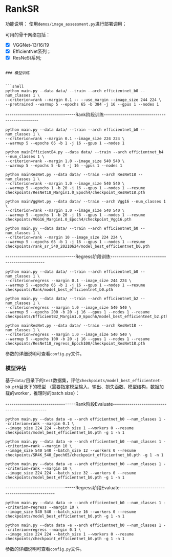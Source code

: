 # RankSR

功能说明：
使用`demos/image_assessment.py`进行部署调用；

可用的骨干网络包括：

- [x] VGGNet-13/16/19
- [x] EfficientNet系列；
- [x] ResNeSt系列;

```

### 模型训练


```shell
python main.py --data data/ --train --arch efficientnet_b0 --num_classes 1 \
--criterion=rank --margin 0.1 -- --use_margin --image_size 244 224 \
--pretrained --warmup 5 --epochs 65 -b 384 -j 16 --gpus 1 --nodes 1
```
----------------------------------Rank阶段训练----------------------------------------------
```shell
python main.py --data data/ --train --arch efficientnet_b0 --num_classes 1 \
--criterion=rank --margin 0.1 --image_size 224 224 \
--warmup 5 --epochs 65 -b 1 -j 16 --gpus 1 --nodes 1
```

```shell
python mainEfficientB4.py --data data/ --train --arch efficientnet_b4 --num_classes 1 \
--criterion=rank --margin 1.0 --image_size 540 540 \
--warmup 5 --epochs 5 -b 4 -j 16 --gpus 1 --nodes 1 
```


```shell
python mainResNet.py --data data/ --train --arch ResNet18 --num_classes 1 \
--criterion=rank --margin 1.0 --image_size 540 540 \
--warmup 5 --epochs 1 -b 20 -j 16 --gpus 1 --nodes 1 --resume checkpoints/ResNet18_Margin1.0_Epoch4/checkpoint_ResNet18.pth
```


```shell
python mainVggNet.py --data data/ --train --arch Vgg16 --num_classes 1 \
--criterion=rank --margin 1.0 --image_size 540 540 \
--warmup 5 --epochs 1 -b 20 -j 16 --gpus 1 --nodes 1 --resume checkpoints/VGG16_Margin1.0_Epoch4/checkpoint_Vgg16.pth
```


```shell
python main.py --data data/ --train --arch efficientnet_b0 --num_classes 1 \
--criterion=rank --margin 10 --image_size 224 224 \
--warmup 5 --epochs 65 -b 1 -j 16 --gpus 1 --nodes 1 --resume checkpoints/rank_sr_540_20210624/model_best_efficientnet_b0.pth
```

----------------------------------Regress阶段训练----------------------------------------------
```shell
python main.py --data data/ --train --arch efficientnet_b0 --num_classes 1 \
--criterion=regress --margin 0.1 --image_size 244 224 \
--warmup 5 --epochs 65 -b 1 -j 16 --gpus 1 --nodes 1 --resume checkpoints/Rank/model_best_efficientnet_b0.pth
```
```shell
python main.py --data data/ --train --arch efficientnet_b2 --num_classes 1 \
--criterion=regress --margin 1.0 --image_size 540 540 \
--warmup 5 --epochs 200 -b 20 -j 16 --gpus 1 --nodes 1 --resume checkpoints/EfficientB2_Margin1.0_Epoch6/model_best_efficientnet_b2.pth
```
```shell
python mainResNet.py --data data/ --train --arch ResNet18 --num_classes 1 \
--criterion=regress --margin 1.0 --image_size 540 540 \
--warmup 5 --epochs 100 -b 20 -j 16 --gpus 1 --nodes 1 --resume checkpoints/ResNet18_regress_Epoch100/checkpoint_ResNet18.pth
```

参数的详细说明可查看`config.py`文件。

### 模型评估

基于`data/`目录下的`test`数据集，评估`checkpoints/model_best_efficientnet-b0.pth`目录下的模型
（需要指定模型输入、输出、损失函数、模型结构，数据加载的worker，推理时的batch size）：

----------------------------------Rank阶段Evaluate----------------------------------------------
```shell
python main.py --data data -e --arch efficientnet_b0 --num_classes 1 --criterion=rank --margin 0.1 \
--image_size 224 224 --batch_size 1 --workers 0 --resume checkpoints/model_best_efficientnet_b0.pth -g 1 -n 1
```
```shell
python main.py --data data -e --arch efficientnet_b0 --num_classes 1 --criterion=rank --margin 10 \
--image_size 540 540 --batch_size 12 --workers 0 --resume checkpoints/SR4K_540_Epoch65/checkpoint_efficientnet_b0.pth -g 1 -n 1
```
```shell
python main.py --data data -e --arch efficientnet_b0 --num_classes 1 --criterion=rank --margin 10 \
--image_size 224 224 --batch_size 32 --workers 0 --resume checkpoints/model_best_efficientnet_b0.pth -g 1 -n 1
```
----------------------------------Regress阶段Evaluate----------------------------------------------
```shell
python main.py --data data -e --arch efficientnet_b0 --num_classes 1 --criterion=regress --margin 10 \
--image_size 540 540 --batch_size 16 --workers 0 --resume checkpoints/model_best_efficientnet_b0.pth -g 1 -n 1
```
```shell
python main.py --data data -e --arch efficientnet_b0 --num_classes 1 --criterion=regress --margin 0.1 \
--image_size 224 224 --batch_size 1 --workers 0 --resume checkpoints/checkpoint_efficientnet_b0.pth -g 1 -n 1
```
参数的详细说明可查看`config.py`文件。





